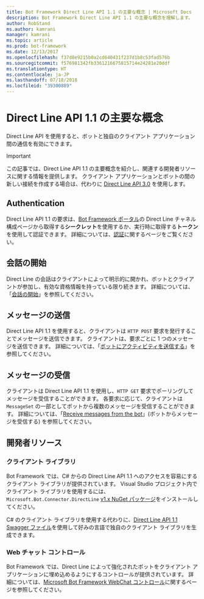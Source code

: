 ```yaml
---
title: Bot Framework Direct Line API 1.1 の主要な概念 | Microsoft Docs
description: Bot Framework Direct Line API 1.1 の主要な概念を理解します。
author: RobStand
ms.author: kamrani
manager: kamrani
ms.topic: article
ms.prod: bot-framework
ms.date: 12/13/2017
ms.openlocfilehash: f37d8e9215b0a2cd640431f237d1b8c53fad576b
ms.sourcegitcommit: f576981342fb3361216675815714e24281e20ddf
ms.translationtype: HT
ms.contentlocale: ja-JP
ms.lasthandoff: 07/18/2018
ms.locfileid: "39300889"
---
```

# <a name="key-concepts-in-direct-line-api-11"></a>Direct Line API 1.1 の主要な概念

Direct Line API を使用すると、ボットと独自のクライアント アプリケーション間の通信を有効にできます。 

> [!IMPORTANT]
> この記事では、Direct Line API 1.1 の主要概念を紹介し、関連する開発者リソースに関する情報を提供します。 クライアント アプリケーションとボットの間の新しい接続を作成する場合は、代わりに [Direct Line API 3.0](bot-framework-rest-direct-line-3-0-concepts.md) を使用します。

## <a name="authentication"></a>Authentication

Direct Line API 1.1 の要求は、<a href="https://dev.botframework.com/" target="_blank">Bot Framework ポータル</a>の Direct Line チャネル構成ページから取得する**シークレット**を使用するか、実行時に取得する**トークン**を使用して認証できます。  詳細については、[認証](bot-framework-rest-direct-line-1-1-authentication.md)に関するページをご覧ください。

## <a name="starting-a-conversation"></a>会話の開始

Direct Line の会話はクライアントによって明示的に開かれ、ボットとクライアントが参加し、有効な資格情報を持っている限り続きます。 詳細については、「[会話の開始](bot-framework-rest-direct-line-1-1-start-conversation.md)」を参照してください。

## <a name="sending-messages"></a>メッセージの送信

Direct Line API 1.1 を使用すると、クライアントは `HTTP POST` 要求を発行することでメッセージを送信できます。 クライアントは、要求ごとに 1 つのメッセージを送信できます。 詳細については、「[ボットにアクティビティを送信する](bot-framework-rest-direct-line-1-1-send-message.md)」を参照してください。

## <a name="receiving-messages"></a>メッセージの受信

クライアントは Direct Line API 1.1 を使用し、`HTTP GET` 要求でポーリングしてメッセージを受信することができます。 各要求に応じて、クライアントは `MessageSet` の一部としてボットから複数のメッセージを受信することができます。 詳細については、「[Receive messages from the bot](bot-framework-rest-direct-line-1-1-receive-messages.md)」(ボットからメッセージを受信する) を参照してください。

## <a name="developer-resources"></a>開発者リソース

### <a name="client-library"></a>クライアント ライブラリ

Bot Framework では、C# からの Direct Line API 1.1 へのアクセスを容易にするクライアント ライブラリが提供されています。 Visual Studio プロジェクト内でクライアント ライブラリを使用するには、`Microsoft.Bot.Connector.DirectLine` <a href="https://www.nuget.org/packages/Microsoft.Bot.Connector.DirectLine/1.1.1" target="_blank">v1.x NuGet パッケージ</a>をインストールしてください。 

C# のクライアント ライブラリを使用する代わりに、<a href="https://docs.botframework.com/en-us/restapi/directline/swagger.json" target="_blank">Direct Line API 1.1 Swagger ファイル</a>を使用して好みの言語で独自のクライアント ライブラリを生成できます。

### <a name="web-chat-control"></a>Web チャット コントロール 

Bot Framework では、Direct Line によって強化されたボットをクライアント アプリケーションに埋め込めるようにするコントロールが提供されています。 詳細については、<a href="https://github.com/Microsoft/BotFramework-WebChat" target="_blank">Microsoft Bot Framework WebChat コントロール</a>に関するページを参照してください。
